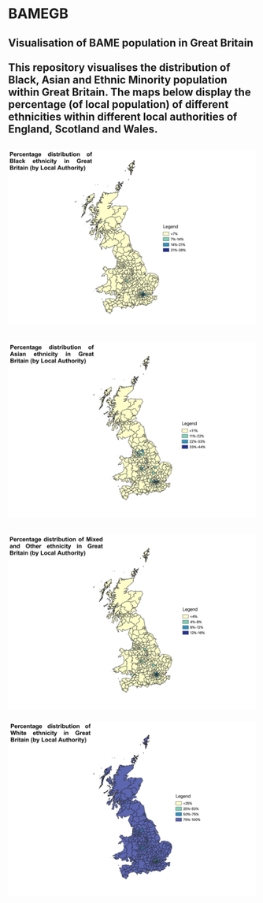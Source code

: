 # BAMEGB
Visualisation of BAME population in Great Britain
<br>
<br>
This repository visualises the distribution of Black, Asian and Ethnic Minority population within Great Britain. The maps below display the percentage (of local population) of different ethnicities within different local authorities of England, Scotland and Wales.  
---
![Black distribution](/Images/GB_Black.jpeg)
---
![Asian distribution](/Images/GB_Asian.jpeg)
---
![Minority Ethnic distribution](/Images/GB_Minority_Ethnic.jpeg)
---
![White distribution](/Images/GB_White.jpeg)
